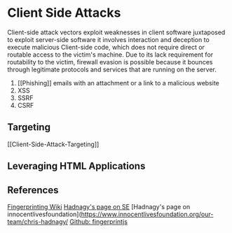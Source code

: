 # Client Side Attacks

Client-side attack vectors exploit weaknesses in client software juxtaposed to exploit server-side software it involves interaction and deception to execute malicious Client-side code, which does not require direct or routable access to the victim's machine. Due to its lack requirement for routability to the victim, firewall evasion is possible because it bounces through legitimate protocols and services that are running on the server.
1. [[Phishing]] emails with an attachment or a link to a malicious website 
2. XSS 
3. SSRF
4. CSRF

## Targeting
[[Client-Side-Attack-Targeting]]

## Leveraging HTML Applications

## References

[Fingerprinting Wiki](https://en.wikipedia.org/wiki/Device_fingerprint)
[Hadnagy's page on SE](https://www.social-engineer.com/social-engineer-team/christopher-hadnagy/)
[Hadnagy's page on innocentlivesfoundation](https://www.innocentlivesfoundation.org/our-team/chris-hadnagy/
[Github: fingerprintjs](https://github.com/fingerprintjs/fingerprintjs) 